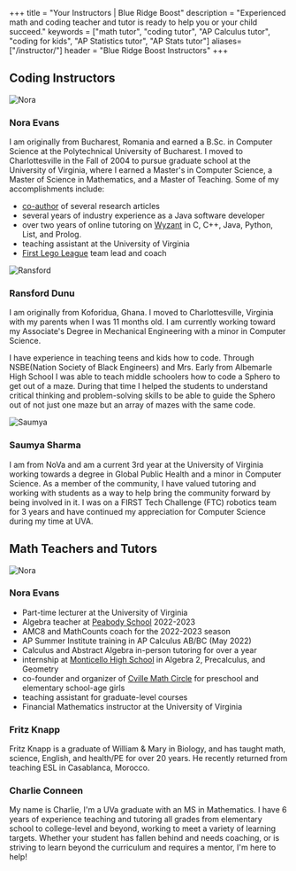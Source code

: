 +++
title = "Your Instructors | Blue Ridge Boost"
description = "Experienced math and coding teacher and tutor is ready to help you or your child succeed."
keywords = ["math tutor", "coding tutor", "AP Calculus tutor", "coding for kids", "AP Statistics tutor", "AP Stats tutor"]
aliases=["/instructor/"]
header = "Blue Ridge Boost Instructors"
+++

<div class="container">
  <div class="row py-2">
    <div class="col-sm-2">
    </div>
    <div class="col-sm-10">
    <h2> Coding Instructors </h2>
    <p></p>
    </div>
  <div class="row py-2">
    <div class="col-sm-2">
      <img src="/images/evansnora.webp" alt="Nora" class="img-fluid">      
    </div>
    <div class="col-sm-10">
      <h3>Nora Evans</h3>
      I am originally from Bucharest, Romania and earned a B.Sc. in Computer Science at the Polytechnical University of Bucharest. I moved to Charlottesville in the Fall of 2004 to pursue graduate school at the University of Virginia, where I earned a Master's in Computer Science, a Master of Science in Mathematics, and a Master of Teaching. Some of my accomplishments include:

* [co-author](https://scholar.google.com/citations?user=BTsjtmgAAAAJ&hl=en&oi=ao) of several research articles
* several years of industry experience as a Java software developer
* over two years of online tutoring on [Wyzant](https://www.wyzant.com/Tutors/VA/Charlottesville/9957760/) in C, C++, Java, Python, List, and Prolog.
* teaching assistant at the University of Virginia 
* [First Lego League](https://www.firstinspires.org/robotics/fll/what-is-first-lego-league) team lead and coach 
    </div>
  </div>
  <div class="row">
    <div class="col-sm-2">
      <img src="/images/ransford.jpg" alt="Ransford" class="img-fluid">      
    </div>
    <div class="col-sm-10">
      <h3>Ransford Dunu</h3>
      <p>I am originally from Koforidua, Ghana. I moved to Charlottesville, Virginia with my parents when I was 11 months old. I am currently working toward my Associate's Degree in Mechanical Engineering with a minor in Computer Science.</p>
      <p>I have experience in teaching teens and kids how to code. Through NSBE(Nation Society of Black Engineers) and Mrs. Early from Albemarle High School I was able to teach middle schoolers how to code a Sphero to get out of a maze. During that time I helped the students to understand critical thinking and problem-solving skills to be able to guide the Sphero out of not just one maze but an array of mazes with the same code.</p>
    </div>
  </div>
  <div class="row">
    <div class="col-sm-2">
      <p></p>
      <img src="/images/saumya.png" alt="Saumya" class="img-fluid"> 
    </div>
    <div class="col-sm-10">
    <h3>Saumya Sharma</h3>
    <p>I am from NoVa  and am a current 3rd year at the University of Virginia working towards a degree in Global Public Health and a minor in Computer Science. As a member of the community, I have valued tutoring and working with students as a way to help bring the community forward by being involved in it. I was on a FIRST Tech Challenge (FTC) robotics team for 3 years and have continued my appreciation for Computer Science during my time at UVA.</p>
  </div>
</div>
</div>

<p></p>

<div class="container py-2">
  <div class="row py-2">
    <div class="col-sm-2">
    </div>
    <div class="col-sm-10">
    <h2 id="math-teachers-and-tutors"> Math Teachers and Tutors </h2>
    <p></p>
    </div>
  <div class="row">
    <div class="col-sm-2">
      <img src="/images/evansnora.webp" alt="Nora" class="img-fluid">      
    </div>
    <div class="col-sm-10">
      <h3>Nora Evans</h3>

* Part-time lecturer at the University of Virginia
* Algebra teacher at [Peabody School](https://peabodyschool.org/) 2022-2023
* AMC8 and MathCounts coach for the 2022-2023 season
* AP Summer Institute training in AP Calculus AB/BC (May 2022)
* Calculus and Abstract Algebra in-person tutoring for over a year
* internship at [Monticello High School](https://mohs.k12albemarle.org/) in Algebra 2, Precalculus, and Geometry 
* co-founder and organizer of [Cville Math Circle](https://cvillemathcircle.org/) for preschool and elementary school-age girls
* teaching assistant for graduate-level courses 
* Financial Mathematics instructor at the University of Virginia  
    </div>
  </div>
  <div class="row">
    <div class="col-sm-2">
    </div>
    <div class="col-sm-10">
      <h3>Fritz Knapp</h3>
      Fritz Knapp is a graduate of William & Mary in Biology, and has taught math, science, English, and health/PE for over 20 years. He recently returned from teaching ESL in Casablanca, Morocco.
    </div>
  </div>
  <div class="row">
    <div class="col-sm-2">
    </div>
    <div class="col-sm-10">
      <h3>Charlie Conneen</h3>
      My name is Charlie, I'm a UVa graduate with an MS in Mathematics. I have 6 years of experience teaching and tutoring all grades from elementary school to college-level and beyond, working to meet a variety of learning targets. Whether your student has fallen behind and needs coaching, or is striving to learn beyond the curriculum and requires a mentor, I'm here to help!
    </div>
  </div>
</div>
